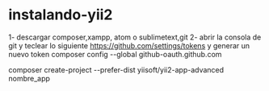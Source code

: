 # instalando-yii2
1- descargar composer,xampp, atom o sublimetext,git
2- abrir la consola de git y teclear lo siguiente 
  https://github.com/settings/tokens y generar un nuevo token
  composer config --global github-oauth.github.com <TOKEN>
  
  composer create-project --prefer-dist yiisoft/yii2-app-advanced nombre_app
  
